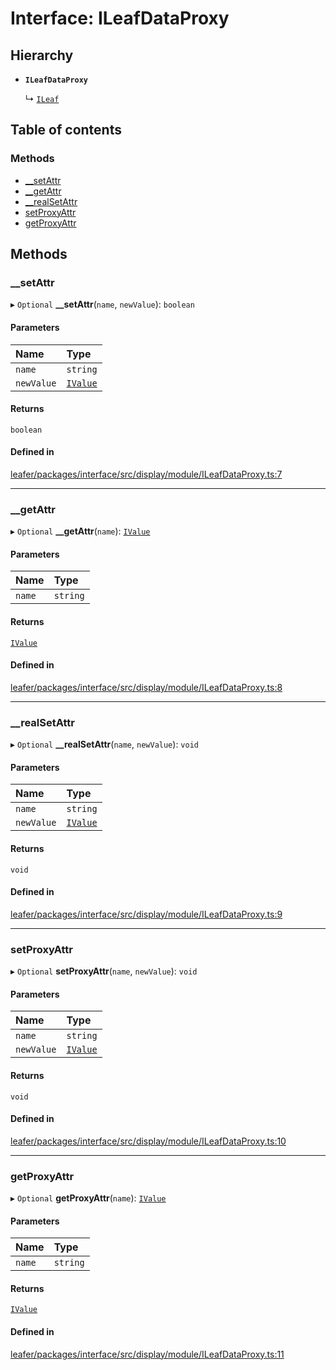 # Interface: ILeafDataProxy

## Hierarchy

- **`ILeafDataProxy`**

  ↳ [`ILeaf`](ILeaf.md)

## Table of contents

### Methods

- [\_\_setAttr](ILeafDataProxy.md#__setattr)
- [\_\_getAttr](ILeafDataProxy.md#__getattr)
- [\_\_realSetAttr](ILeafDataProxy.md#__realsetattr)
- [setProxyAttr](ILeafDataProxy.md#setproxyattr)
- [getProxyAttr](ILeafDataProxy.md#getproxyattr)

## Methods

### \_\_setAttr

▸ `Optional` **__setAttr**(`name`, `newValue`): `boolean`

#### Parameters

| Name | Type |
| :------ | :------ |
| `name` | `string` |
| `newValue` | [`IValue`](../modules.md#ivalue) |

#### Returns

`boolean`

#### Defined in

[leafer/packages/interface/src/display/module/ILeafDataProxy.ts:7](https://github.com/leaferjs/leafer/blob/27e942d/packages/interface/src/display/module/ILeafDataProxy.ts#L7)

___

### \_\_getAttr

▸ `Optional` **__getAttr**(`name`): [`IValue`](../modules.md#ivalue)

#### Parameters

| Name | Type |
| :------ | :------ |
| `name` | `string` |

#### Returns

[`IValue`](../modules.md#ivalue)

#### Defined in

[leafer/packages/interface/src/display/module/ILeafDataProxy.ts:8](https://github.com/leaferjs/leafer/blob/27e942d/packages/interface/src/display/module/ILeafDataProxy.ts#L8)

___

### \_\_realSetAttr

▸ `Optional` **__realSetAttr**(`name`, `newValue`): `void`

#### Parameters

| Name | Type |
| :------ | :------ |
| `name` | `string` |
| `newValue` | [`IValue`](../modules.md#ivalue) |

#### Returns

`void`

#### Defined in

[leafer/packages/interface/src/display/module/ILeafDataProxy.ts:9](https://github.com/leaferjs/leafer/blob/27e942d/packages/interface/src/display/module/ILeafDataProxy.ts#L9)

___

### setProxyAttr

▸ `Optional` **setProxyAttr**(`name`, `newValue`): `void`

#### Parameters

| Name | Type |
| :------ | :------ |
| `name` | `string` |
| `newValue` | [`IValue`](../modules.md#ivalue) |

#### Returns

`void`

#### Defined in

[leafer/packages/interface/src/display/module/ILeafDataProxy.ts:10](https://github.com/leaferjs/leafer/blob/27e942d/packages/interface/src/display/module/ILeafDataProxy.ts#L10)

___

### getProxyAttr

▸ `Optional` **getProxyAttr**(`name`): [`IValue`](../modules.md#ivalue)

#### Parameters

| Name | Type |
| :------ | :------ |
| `name` | `string` |

#### Returns

[`IValue`](../modules.md#ivalue)

#### Defined in

[leafer/packages/interface/src/display/module/ILeafDataProxy.ts:11](https://github.com/leaferjs/leafer/blob/27e942d/packages/interface/src/display/module/ILeafDataProxy.ts#L11)
